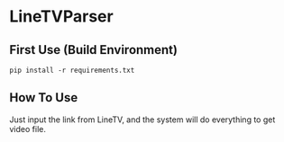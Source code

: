 # LineTVParser
## First Use (Build Environment)
`pip install -r requirements.txt`
## How To Use
Just input the link from LineTV, and the system will do everything to get video file.
